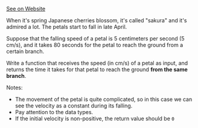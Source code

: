 [See on Website](https://www.codewars.com/kata/5a0be7ea8ba914fc9c00006b)

When it's spring Japanese cherries blossom, it's called "sakura" and it's admired a lot. The petals start to fall in late April.

Suppose that the falling speed of a petal is 5 centimeters per second (5 cm/s), and it takes 80 seconds for the petal to reach the ground from a certain branch.

Write a function that receives the speed (in cm/s) of a petal as input, and returns the time it takes for that petal to reach the ground **from the same branch**.

Notes:
* The movement of the petal is quite complicated, so in this case we can see the velocity as a constant during its falling.
* Pay attention to the data types.
* If the initial velocity is non-positive, the return value should be `0`